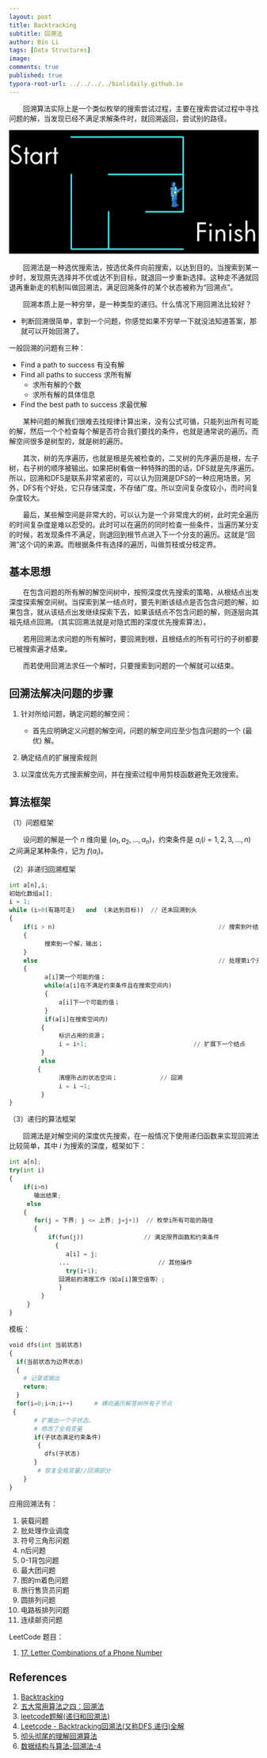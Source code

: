 ```yaml
---
layout: post
title: Backtracking
subtitle: 回溯法
author: Bin Li
tags: [Data Structures]
image: 
comments: true
published: true
typora-root-url: ../../../../binlidaily.github.io
---
```


　　回溯算法实际上是一个类似枚举的搜索尝试过程，主要在搜索尝试过程中寻找问题的解，当发现已经不满足求解条件时，就回溯返回，尝试别的路径。

![-w1159](/img/media/15610163679685.jpg)


　　回溯法是一种选优搜索法，按选优条件向前搜索，以达到目的。当搜索到某一步时，发现原先选择并不优或达不到目标，就退回一步重新选择。这种走不通就回退再重新走的机制叫做回溯法，满足回溯条件的某个状态被称为“回溯点”。

　　回溯本质上是一种穷举，是一种类型的递归。什么情况下用回溯法比较好？
* 判断回溯很简单，拿到一个问题，你感觉如果不穷举一下就没法知道答案，那就可以开始回溯了。

一般回溯的问题有三种：
* Find a path to success 有没有解
* Find all paths to success 求所有解
    * 求所有解的个数
    * 求所有解的具体信息
* Find the best path to success 求最优解

　　某种问题的解我们很难去找规律计算出来，没有公式可循，只能列出所有可能的解，然后一个个检查每个解是否符合我们要找的条件，也就是通常说的遍历。而解空间很多是树型的，就是树的遍历。

　　其次，树的先序遍历，也就是根是先被检查的，二叉树的先序遍历是根，左子树，右子树的顺序被输出。如果把树看做一种特殊的图的话，DFS就是先序遍历。所以，回溯和DFS是联系非常紧密的，可以认为回溯是DFS的一种应用场景。另外，DFS有个好处，它只存储深度，不存储广度。所以空间复杂度较小，而时间复杂度较大。

　　最后，某些解空间是非常大的，可以认为是一个非常庞大的树，此时完全遍历的时间复杂度是难以忍受的。此时可以在遍历的同时检查一些条件，当遍历某分支的时候，若发现条件不满足，则退回到根节点进入下一个分支的遍历。这就是“回溯”这个词的来源。而根据条件有选择的遍历，叫做剪枝或分枝定界。


## 基本思想
　　在包含问题的所有解的解空间树中，按照深度优先搜索的策略，从根结点出发深度探索解空间树。当探索到某一结点时，要先判断该结点是否包含问题的解，如果包含，就从该结点出发继续探索下去，如果该结点不包含问题的解，则逐层向其祖先结点回溯。（其实回溯法就是对隐式图的深度优先搜索算法）。

　　若用回溯法求问题的所有解时，要回溯到根，且根结点的所有可行的子树都要已被搜索遍才结束。

　　而若使用回溯法求任一个解时，只要搜索到问题的一个解就可以结束。

## 回溯法解决问题的步骤
1. 针对所给问题，确定问题的解空间：
    * 首先应明确定义问题的解空间，问题的解空间应至少包含问题的一个 (最优) 解。

2. 确定结点的扩展搜索规则

3. 以深度优先方式搜索解空间，并在搜索过程中用剪枝函数避免无效搜索。

## 算法框架
（1）问题框架

　　设问题的解是一个 $n$ 维向量 $(a_1,a_2,\dots,a_n)$，约束条件是 $a_i(i=1,2,3,\dots,n)$ 之间满足某种条件，记为 $f(a_i)$。

（2）非递归回溯框架
```python
int a[n],i;
初始化数组a[];
i = 1;
while (i>0(有路可走)   and  (未达到目标))  // 还未回溯到头
{
    if(i > n)                                              // 搜索到叶结点
    {   
          搜索到一个解，输出；
    }
    else                                                   // 处理第i个元素
    { 
          a[i]第一个可能的值；
          while(a[i]在不满足约束条件且在搜索空间内)
          {
              a[i]下一个可能的值；
          }
          if(a[i]在搜索空间内)
         {
              标识占用的资源；
              i = i+1;                              // 扩展下一个结点
         }
         else 
        {
              清理所占的状态空间；            // 回溯
              i = i –1; 
         }
}
```

（3）递归的算法框架

　　回溯法是对解空间的深度优先搜索，在一般情况下使用递归函数来实现回溯法比较简单，其中 $i$ 为搜索的深度，框架如下：

```python
int a[n];
try(int i)
{
    if(i>n)
       输出结果;
     else
    {
       for(j = 下界; j <= 上界; j=j+1)  // 枚举i所有可能的路径
       {
           if(fun(j))                 // 满足限界函数和约束条件
             {
                a[i] = j;
              ...                         // 其他操作
                try(i+1);
              回溯前的清理工作（如a[i]置空值等）;
              }
         }
     }
}
```

模板：

```python
void dfs(int 当前状态)
{
  if(当前状态为边界状态)
  {
    # 记录或输出
    return;
  }
  for(i=0;i<n;i++)		# 横向遍历解答树所有子节点
 {
       # 扩展出一个子状态。
       # 修改了全局变量
       if(子状态满足约束条件)
        {
          dfs(子状态)
       }
        # 恢复全局变量//回溯部分
    }
}
```

应用回溯法有：
1. 装载问题
2. 批处理作业调度
3. 符号三角形问题
4. n后问题
5. 0-1背包问题
6. 最大团问题
7. 图的m着色问题
8. 旅行售货员问题
9. 圆排列问题
10. 电路板排列问题
11. 连续邮资问题

LeetCode 题目：
1. [17. Letter Combinations of a Phone Number](https://leetcode.com/problems/letter-combinations-of-a-phone-number/)

## References
1. [Backtracking](https://www.1point3acres.com/bbs/thread-172641-1-1.html)
2. [五大常用算法之四：回溯法](https://www.cnblogs.com/steven_oyj/archive/2010/05/22/1741376.html)
3. [leetcode题解(递归和回溯法)](https://juejin.im/post/5b3b56045188251abe49f738)
4. [Leetcode - Backtracking回溯法(又称DFS,递归)全解](https://segmentfault.com/a/1190000006121957)
5. [彻头彻尾的理解回溯算法](https://blog.csdn.net/ffmpeg4976/article/details/45007439)
6. [数据结构与算法-回溯法-4](https://xiaozhuanlan.com/topic/0289571364)